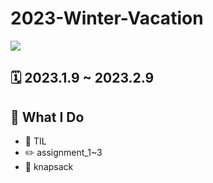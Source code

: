 # 2023-Winter-Vacation

<img src="https://img.shields.io/badge/java-007396?style=for-the-badge&logo=java&logoColor=white"> 

## 🗓 2023.1.9 ~ 2023.2.9


## 📝 What I Do

- 📖 TIL
- ✏️  assignment_1~3
- 👜 knapsack
